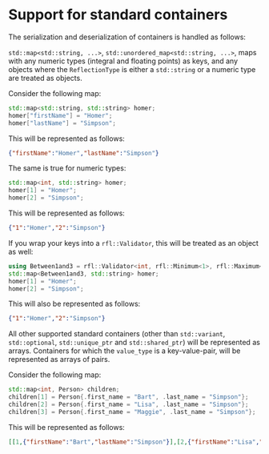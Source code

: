 # Support for standard containers

The serialization and deserialization of containers is handled as follows:

`std::map<std::string, ...>`, `std::unordered_map<std::string, ...>`, 
maps with any numeric types (integral and floating points) as keys,
and any objects where the `ReflectionType` is either a `std::string` or
a numeric type are treated as objects.

Consider the following map:

```cpp
std::map<std::string, std::string> homer;
homer["firstName"] = "Homer";
homer["lastName"] = "Simpson";
```

This will be represented as follows:

```json
{"firstName":"Homer","lastName":"Simpson"}
```

The same is true for numeric types:

```cpp
std::map<int, std::string> homer;
homer[1] = "Homer";
homer[2] = "Simpson";
```

This will be represented as follows:

```json
{"1":"Homer","2":"Simpson"}
```

If you wrap your keys into a `rfl::Validator`, this will be treated as an object as well:

```cpp
using Between1and3 = rfl::Validator<int, rfl::Minimum<1>, rfl::Maximum<3>>;
std::map<Between1and3, std::string> homer;
homer[1] = "Homer";
homer[2] = "Simpson";
```

This will also be represented as follows:

```json
{"1":"Homer","2":"Simpson"}
```

All other supported standard containers 
(other than `std::variant`, `std::optional`, `std::unique_ptr` and `std::shared_ptr`) 
will be represented as arrays. Containers for which the `value_type`
is a key-value-pair, will be represented as arrays of pairs. 

Consider the following map:

```cpp
std::map<int, Person> children;
children[1] = Person{.first_name = "Bart", .last_name = "Simpson"};
children[2] = Person{.first_name = "Lisa", .last_name = "Simpson"};
children[3] = Person{.first_name = "Maggie", .last_name = "Simpson"};
```

This will be represented as follows:

```json
[[1,{"firstName":"Bart","lastName":"Simpson"}],[2,{"firstName":"Lisa","lastName":"Simpson"}],[3,{"firstName":"Maggie","lastName":"Simpson"}]]
```

